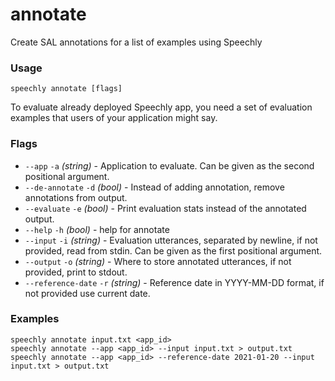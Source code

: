 # annotate

Create SAL annotations for a list of examples using Speechly

### Usage

```
speechly annotate [flags]
```

To evaluate already deployed Speechly app, you need a set of evaluation examples that users of your application might say.

### Flags

* `--app` `-a` _(string)_ - Application to evaluate. Can be given as the second positional argument.
* `--de-annotate` `-d` _(bool)_ - Instead of adding annotation, remove annotations from output.
* `--evaluate` `-e` _(bool)_ - Print evaluation stats instead of the annotated output.
* `--help` `-h` _(bool)_ - help for annotate
* `--input` `-i` _(string)_ - Evaluation utterances, separated by newline, if not provided, read from stdin. Can be given as the first positional argument.
* `--output` `-o` _(string)_ - Where to store annotated utterances, if not provided, print to stdout.
* `--reference-date` `-r` _(string)_ - Reference date in YYYY-MM-DD format, if not provided use current date.

### Examples

```
speechly annotate input.txt <app_id>
speechly annotate --app <app_id> --input input.txt > output.txt
speechly annotate --app <app_id> --reference-date 2021-01-20 --input input.txt > output.txt
```
